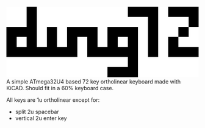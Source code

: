 ![dwzg72](logo.png)
A simple ATmega32U4 based 72 key ortholinear keyboard made with KiCAD.
Should fit in a 60% keyboard case.

All keys are 1u ortholinear except for:

* split 2u spacebar
* vertical 2u enter key
